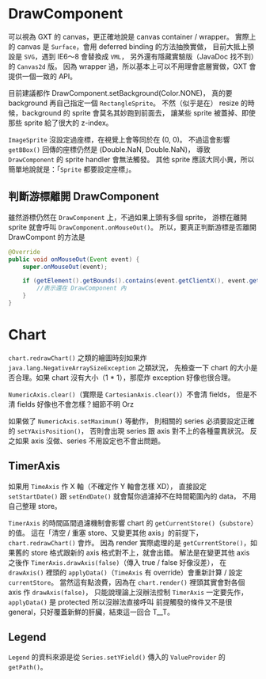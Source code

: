 DrawComponent
=============

可以視為 GXT 的 canvas，更正確地說是 canvas container / wrapper。
實際上的 canvas 是 `Surface`，會用 deferred binding 的方法抽換實做，
目前大抵上預設是 `SVG`，遇到 IE6～8 會替換成 `VML`，
另外還有隱藏實驗版（JavaDoc 找不到）的 `Canvas2d` 版。
因為 wrapper 過，所以基本上可以不用理會底層實做，GXT 會提供一個一致的 API。

目前建議都作 DrawComponent.setBackground(Color.NONE)，
真的要 background 再自己指定一個 `RectangleSprite`。
不然（似乎是在） resize 的時候，background 的 sprite 會莫名其妙跑到前面去，
讓某些 sprite 被蓋掉、即使那些 sprite 給了很大的 z-index。

`ImageSprite` 沒設定過座標，在視覺上會等同於在 (0, 0)。
不過這會影響 `getBBox()` 回傳的座標仍然是 (Double.NaN, Double.NaN)，
導致 `DrawComponent` 的 sprite handler 會無法觸發。
其他 sprite 應該大同小異，所以簡單地說就是：「`Sprite` 都要設定座標」。


判斷游標離開 DrawComponent
--------------------------

雖然游標仍然在 `DrawComponent` 上，不過如果上頭有多個 sprite，
游標在離開 sprite 就會呼叫 `DrawComponent.onMouseOut()`。
所以，要真正判斷游標是否離開 DrawCompont 的方法是

```Java
@Override
public void onMouseOut(Event event) {
	super.onMouseOut(event);

	if (getElement().getBounds().contains(event.getClientX(), event.getClientY())) {
		//表示還在 DrawComponent 內
	}
}
```

Chart
=====

`chart.redrawChart()` 之類的繪圖時刻如果炸 `java.lang.NegativeArraySizeException` 之類狀況，
先檢查一下 chart 的大小是否合理。如果 chart 沒有大小（1 * 1），那麼炸 exception 好像也很合理。

`NumericAxis.clear()`（實際是 `CartesianAxis.clear()`）不會清 fields，
但是不清 fields 好像也不會怎樣？細節不明 Orz

如果做了 `NumericAxis.setMaximum()` 等動作，
則相關的 series 必須要設定正確的 `setYAxisPosition()`，
否則會出現 series 跟 axis 對不上的各種靈異狀況。
反之如果 axis 沒做、series 不用設定也不會出問題。


TimerAxis
---------

如果用 `TimeAxis` 作 X 軸（不確定作 Y 軸會怎樣 XD），
直接設定 `setStartDate()` 跟 `setEndDate()` 就會幫你過濾掉不在時間範圍內的 data，
不用自己整理 store。

`TimerAxis` 的時間區間過濾機制會影響 chart 的 `getCurrentStore()`（`substore`）的值。
這在「清空 / 重塞 store、又變更其他 axis」的前提下，`chart.redrawChart()` 會炸。
因為 render 實際處理的是 `getCurrentStore()`，如果舊的 store 格式跟新的 axis 格式對不上，就會出錯。
解法是在變更其他 axis 之後作 `TimerAxis.drawAxis(false)`（傳入 true / false 好像沒差），
在 `drawAxis()` 裡頭的 `applyData()`（`TimeAxis` 有 override）會重新計算 / 設定 `currentStore`。
當然這有點浪費，因為在 `chart.render()` 裡頭其實會對各個 axis 作 `drawAxis(false)`，
只能說理論上沒辦法控制 `TimerAxis` 一定要先作，`applyData()` 是 protected 所以沒辦法直接呼叫
前提觸發的條件又不是很 general，只好覆蓋新鮮的肝臟，結束這一回合 T__T。


Legend
------

`Legend` 的資料來源是從 `Series.setYField()` 傳入的 `ValueProvider` 的 `getPath()`。
